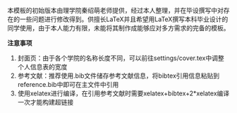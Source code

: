 本模板的初始版本由理学院秦绍萌老师提供，经过本人整理，并在毕设撰写中对存在的一些问题进行修改得到。供擅长LaTeX并且希望用LaTeX撰写本科毕业设计的同学使用，由于本人能力有限，未能将其制作成能够应对多方需求的完备的模板。

**注意事项**

1. 封面页：由于各个学院的名称长度不同，可以前往settings/cover.tex中调整个人信息表的宽度
2. 参考文献：推荐使用.bib文件储存参考文献信息，将bibtex引用信息粘贴到reference.bib中即可在主文件中引用
3. 使用xelatex进行编译，在引用参考文献时需要xelatex+bibtex+2*xelatex编译一次才能构建超链接
